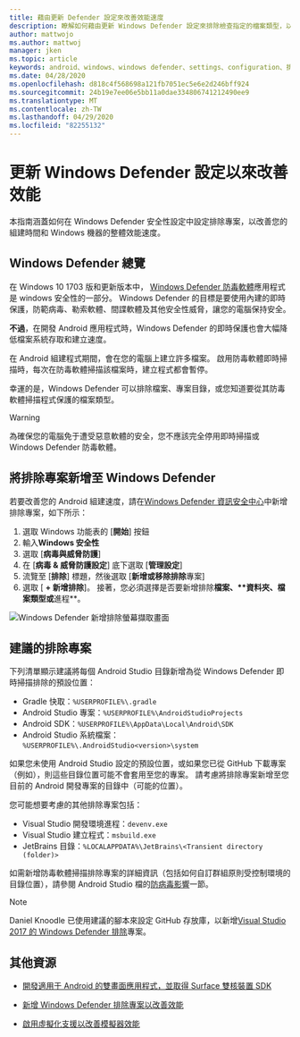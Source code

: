 ```yaml
---
title: 藉由更新 Defender 設定來改善效能速度
description: 瞭解如何藉由更新 Windows Defender 設定來排除檢查指定的檔案類型，以改善效能速度和組建時間。
author: mattwojo
ms.author: mattwoj
manager: jken
ms.topic: article
keywords: android、windows、windows defender、settings、configuration、排除專案、% USERPROFILE%、devenv、效能、速度、組建、gradle
ms.date: 04/28/2020
ms.openlocfilehash: d818c4f568698a121fb7051ec5e6e2d246bff924
ms.sourcegitcommit: 24b19e7ee06e5bb11a0dae334806741212490ee9
ms.translationtype: MT
ms.contentlocale: zh-TW
ms.lasthandoff: 04/29/2020
ms.locfileid: "82255132"
---
```

# <a name="update-windows-defender-settings-to-improve-performance"></a>更新 Windows Defender 設定以來改善效能

本指南涵蓋如何在 Windows Defender 安全性設定中設定排除專案，以改善您的組建時間和 Windows 機器的整體效能速度。

## <a name="windows-defender-overview"></a>Windows Defender 總覽

在 Windows 10 1703 版和更新版本中， [Windows Defender 防毒軟體](https://docs.microsoft.com/windows/security/threat-protection/windows-defender-antivirus/windows-defender-security-center-antivirus)應用程式是 windows 安全性的一部分。 Windows Defender 的目標是要使用內建的即時保護，防範病毒、勒索軟體、間諜軟體及其他安全性威脅，讓您的電腦保持安全。

**不過**，在開發 Android 應用程式時，Windows Defender 的即時保護也會大幅降低檔案系統存取和建立速度。

在 Android 組建程式期間，會在您的電腦上建立許多檔案。 啟用防毒軟體即時掃描時，每次在防毒軟體掃描該檔案時，建立程式都會暫停。

幸運的是，Windows Defender 可以排除檔案、專案目錄，或您知道要從其防毒軟體掃描程式保護的檔案類型。

> [!WARNING]
> 為確保您的電腦免于遭受惡意軟體的安全，您不應該完全停用即時掃描或 Windows Defender 防毒軟體。

## <a name="add-exclusions-to-windows-defender"></a>將排除專案新增至 Windows Defender

若要改善您的 Android 組建速度，請在[Windows Defender 資訊安全中心](windowsdefender://)中新增排除專案，如下所示：

1. 選取 Windows 功能表的 [**開始**] 按鈕
2. 輸入**Windows 安全性**
3. 選取 [**病毒與威脅防護**]
4. 在 [**病毒 & 威脅防護設定**] 底下選取 [**管理設定**]
5. 流覽至 [**排除**] 標題，然後選取 [**新增或移除排除**專案]
6. 選取 [ **+ 新增排除**]。 接著，您必須選擇是否要新增排除**檔案、****資料夾**、**檔案類型**或**進程**。

![Windows Defender 新增排除螢幕擷取畫面](../images/windows-defender-exclusions.png)

## <a name="recommended-exclusions"></a>建議的排除專案

下列清單顯示建議將每個 Android Studio 目錄新增為從 Windows Defender 即時掃描排除的預設位置：

- Gradle 快取：`%USERPROFILE%\.gradle`
- Android Studio 專案：`%USERPROFILE%\AndroidStudioProjects`
- Android SDK：`%USERPROFILE%\AppData\Local\Android\SDK`
- Android Studio 系統檔案：`%USERPROFILE%\.AndroidStudio<version>\system`

如果您未使用 Android Studio 設定的預設位置，或如果您已從 GitHub 下載專案（例如），則這些目錄位置可能不會套用至您的專案。 請考慮將排除專案新增至您目前的 Android 開發專案的目錄中（可能的位置）。

您可能想要考慮的其他排除專案包括：

- Visual Studio 開發環境進程：`devenv.exe`
- Visual Studio 建立程式：`msbuild.exe`
- JetBrains 目錄：`%LOCALAPPDATA%\JetBrains\<Transient directory (folder)>`

如需新增防毒軟體掃描排除專案的詳細資訊（包括如何自訂群組原則受控制環境的目錄位置），請參閱 Android Studio 檔的[防病毒影響](https://developer.android.com/studio/intro/studio-config#antivirus-impact)一節。

> [!Note]
> Daniel Knoodle 已使用建議的腳本來設定 GitHub 存放庫，以新增[Visual Studio 2017 的 Windows Defender 排除](https://gist.github.com/dknoodle/5a66b8b8a3f2243f4ca5c855b323cb7b#file-windows-defender-exclusions-vs-2017-ps1-L10)專案。

## <a name="additional-resources"></a>其他資源

- [開發適用于 Android 的雙畫面應用程式，並取得 Surface 雙核裝置 SDK](https://docs.microsoft.com/dual-screen/android/)

- [新增 Windows Defender 排除專案以改善效能](./defender-settings.md)

- [啟用虛擬化支援以改善模擬器效能](./emulator.md#enable-virtualization-support)
